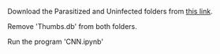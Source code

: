 Download the Parasitized and Uninfected folders from [this link](kaggle.com/datasets/iarunava/cell-images-for-detecting-malaria/code?resource=download).

Remove 'Thumbs.db' from both folders.

Run the program 'CNN.ipynb'
